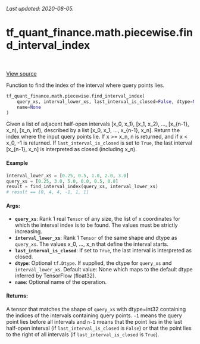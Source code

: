 <!--
This file is generated by a tool. Do not edit directly.
For open-source contributions the docs will be updated automatically.
-->

*Last updated: 2020-08-05.*

<div itemscope itemtype="http://developers.google.com/ReferenceObject">
<meta itemprop="name" content="tf_quant_finance.math.piecewise.find_interval_index" />
<meta itemprop="path" content="Stable" />
</div>

# tf_quant_finance.math.piecewise.find_interval_index

<!-- Insert buttons and diff -->

<table class="tfo-notebook-buttons tfo-api" align="left">
</table>

<a target="_blank" href="https://github.com/google/tf-quant-finance/blob/master/tf_quant_finance/math/piecewise.py">View source</a>



Function to find the index of the interval where query points lies.

```python
tf_quant_finance.math.piecewise.find_interval_index(
    query_xs, interval_lower_xs, last_interval_is_closed=False, dtype=None,
    name=None
)
```



<!-- Placeholder for "Used in" -->

Given a list of adjacent half-open intervals [x_0, x_1), [x_1, x_2), ...,
[x_{n-1}, x_n), [x_n, inf), described by a list [x_0, x_1, ..., x_{n-1}, x_n].
Return the index where the input query points lie. If x >= x_n, n is returned,
and if x < x_0, -1 is returned. If `last_interval_is_closed` is set to `True`,
the last interval [x_{n-1}, x_n] is interpreted as closed (including x_n).

#### Example

```python
interval_lower_xs = [0.25, 0.5, 1.0, 2.0, 3.0]
query_xs = [0.25, 3.0, 5.0, 0.0, 0.5, 0.8]
result = find_interval_index(query_xs, interval_lower_xs)
# result == [0, 4, 4, -1, 1, 1]
```

#### Args:


* <b>`query_xs`</b>: Rank 1 real `Tensor` of any size, the list of x coordinates for
  which the interval index is to be found. The values must be strictly
  increasing.
* <b>`interval_lower_xs`</b>: Rank 1 `Tensor` of the same shape and dtype as
  `query_xs`. The values x_0, ..., x_n that define the interval starts.
* <b>`last_interval_is_closed`</b>: If set to `True`, the last interval is interpreted
  as closed.
* <b>`dtype`</b>: Optional `tf.Dtype`. If supplied, the dtype for `query_xs` and
  `interval_lower_xs`.
  Default value: None which maps to the default dtype inferred by TensorFlow
    (float32).
* <b>`name`</b>: Optional name of the operation.


#### Returns:

A tensor that matches the shape of `query_xs` with dtype=int32 containing
the indices of the intervals containing query points. `-1` means the query
point lies before all intervals and `n-1` means that the point lies in the
last half-open interval (if `last_interval_is_closed` is `False`) or that
the point lies to the right of all intervals (if `last_interval_is_closed`
is `True`).
